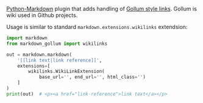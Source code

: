 [Python-Markdown] plugin that adds handling of [Gollum style links]. Gollum is wiki used in Github projects.

Usage is similar to standard `markdown.extensions.wikilinks` extendsion:

```python
import markdown
from markdown_gollum import wikilinks

out = markdown.markdown(
    '[[link text|link reference]]',
    extensions=[
        wikilinks.WikiLinkExtension(
            base_url='', end_url='', html_class='')
    ]
)
print(out)  # <p><a href="link-reference">link text</a></p>
```

[Python-Markdown]: https://github.com/Python-Markdown/markdown
[Gollum style links]: https://github.com/gollum/gollum/wiki#link-tag
